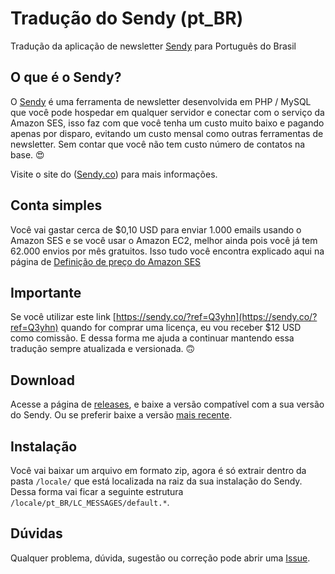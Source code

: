 # Tradução do Sendy (pt_BR)
Tradução da aplicação de newsletter [Sendy](https://sendy.co/?ref=Q3yhn) para Português do Brasil

## O que é o Sendy?
O [Sendy](https://sendy.co/?ref=Q3yhn) é uma ferramenta de newsletter desenvolvida em PHP / MySQL que você pode hospedar em qualquer servidor e conectar com o serviço da Amazon SES, isso faz com que você tenha um custo muito baixo e pagando apenas por disparo, evitando um custo mensal como outras ferramentas de newsletter. Sem contar que você não tem custo número de contatos na base. 😍

Visite o site do ([Sendy.co](https://sendy.co/?ref=Q3yhn)) para mais informações.

## Conta simples
Você vai gastar cerca de $0,10 USD para enviar 1.000 emails usando o Amazon SES e se você usar o Amazon EC2, melhor ainda pois você já tem 62.000 envios por mês gratuitos. Isso tudo você encontra explicado aqui na página de [Definição de preço do Amazon SES](https://aws.amazon.com/pt/ses/pricing/)

## Importante
Se você utilizar este link [https://sendy.co/?ref=Q3yhn](https://sendy.co/?ref=Q3yhn) quando for comprar uma licença, eu vou receber $12 USD como comissão. E dessa forma me ajuda a continuar mantendo essa tradução sempre atualizada e versionada. 🙃

## Download
Acesse a página de [releases](https://github.com/marciotoledo/sendy-pt-br/releases), e baixe a versão compatível com a sua versão do Sendy. Ou se preferir baixe a versão [mais recente](https://github.com/marciotoledo/sendy-pt-br/releases/latest).

## Instalação
Você vai baixar um arquivo em formato zip, agora é só extrair dentro da pasta `/locale/` que está localizada na raiz da sua instalação do Sendy. Dessa forma vai ficar a seguinte estrutura `/locale/pt_BR/LC_MESSAGES/default.*`.

## Dúvidas
Qualquer problema, dúvida, sugestão ou correção pode abrir uma [Issue](https://github.com/marciotoledo/sendy-pt-br/issues).
